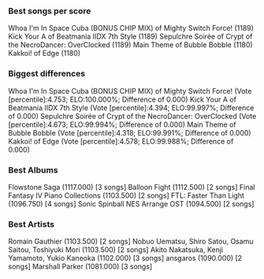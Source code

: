 ### Best songs per score ###
Whoa I'm In Space Cuba (BONUS CHIP MIX) of Mighty Switch Force! (1189)
Kick Your A of Beatmania IIDX 7th Style (1189)
Sepulchre Soirée of Crypt of the NecroDancer: OverClocked (1189)
Main Theme of Bubble Bobble (1180)
Kakkoi! of Edge (1180)
### Biggest differences ###
Whoa I'm In Space Cuba (BONUS CHIP MIX) of Mighty Switch Force! (Vote [percentile]:4.753; ELO:100.000%; Difference of 0.000)
Kick Your A of Beatmania IIDX 7th Style (Vote [percentile]:4.394; ELO:99.997%; Difference of 0.000)
Sepulchre Soirée of Crypt of the NecroDancer: OverClocked (Vote [percentile]:4.673; ELO:99.994%; Difference of 0.000)
Main Theme of Bubble Bobble (Vote [percentile]:4.318; ELO:99.991%; Difference of 0.000)
Kakkoi! of Edge (Vote [percentile]:4.578; ELO:99.988%; Difference of 0.000)
### Best Albums ###
Flowstone Saga (1117.000) [3 songs]
Balloon Fight (1112.500) [2 songs]
Final Fantasy IV Piano Collections (1103.500) [2 songs]
FTL: Faster Than Light (1096.750) [4 songs]
Sonic Spinball NES Arrange OST (1094.500) [2 songs]
### Best Artists ###
Romain Gauthier (1103.500) [2 songs]
Nobuo Uematsu, Shiro Satou, Osamu Saitou, Toshiyuki Mori (1103.500) [2 songs]
Akito Nakatsuka, Kenji Yamamoto, Yukio Kaneoka (1102.000) [3 songs]
ansgaros (1090.000) [2 songs]
Marshall Parker (1081.000) [3 songs]
